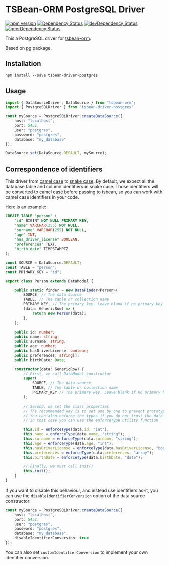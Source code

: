 # TSBean-ORM PostgreSQL Driver

[![npm version](https://badge.fury.io/js/tsbean-driver-postgres.svg)](https://badge.fury.io/js/tsbean-driver-postgres)
[![Dependency Status](https://david-dm.org/AgustinSRG/tsbean-driver-postgres.svg)](https://david-dm.org/AgustinSRG/tsbean-driver-postgres)
[![devDependency Status](https://david-dm.org/AgustinSRG/tsbean-driver-postgres/dev-status.svg)](https://david-dm.org/AgustinSRG/tsbean-driver-postgres?type=dev)
[![peerDependency Status](https://david-dm.org/AgustinSRG/tsbean-driver-postgres/peer-status.svg)](https://david-dm.org/AgustinSRG/tsbean-driver-postgres?type=peer)

This a PostgreSQL driver for [tsbean-orm](https://github.com/AgustinSRG/tsbean-orm).

Based on [pg](https://www.npmjs.com/package/pg) package.

## Installation

```
npm install --save tsbean-driver-postgres
```

## Usage

```ts
import { DataSourceDriver, DataSource } from "tsbean-orm";
import { PostgreSQLDriver } from "tsbean-driver-postgres"

const mySource = PostgreSQLDriver.createDataSource({
    host: "localhost",
    port: 5432,
    user: "postgres",
    password: "postgres",
    database: "my_database"
});

DataSource.set(DataSource.DEFAULT, mySource);
```

## Correspondence of identifiers

This driver from [camel case](https://en.wikipedia.org/wiki/Camel_case) to [snake case](https://en.wikipedia.org/wiki/Snake_case). By default, we expect all the database table and column identifiers in snake case. Those identifiers will be converted to camel case before passing to tsbean, so you can work with camel case identifiers in your code.

Here is an example:

```sql
CREATE TABLE "person" (
    "id" BIGINT NOT NULL PRIMARY KEY,
    "name" VARCHAR(255) NOT NULL,
    "surname" VARCHAR(255) NOT NULL,
    "age" INT,
    "has_driver_license" BOOLEAN,
    "preferences" TEXT,
    "birth_date" TIMESTAMPTZ
);
```

```ts
const SOURCE = DataSource.DEFAULT;
const TABLE = "person";
const PRIMARY_KEY = "id";

export class Person extends DataModel {

    public static finder = new DataFinder<Person>(
        SOURCE, // The data source
        TABLE, // The table or collection name
        PRIMARY_KEY, // The primary key. Leave blank if no primary key
        (data: GenericRow) => {
            return new Person(data);
        },
    );

    public id: number;
    public name: string;
    public surname: string;
    public age: number;
    public hasDriverLicense: boolean;
    public preferences: string[];
    public birthDate: Date;

    constructor(data: GenericRow) {
        // First, we call DataModel constructor 
        super(
            SOURCE, // The data source
            TABLE, // The table or collection name
            PRIMARY_KEY // The primary key. Leave blank if no primary key
        );

        // Second, we set the class properties
        // The recommended way is to set one by one to prevent prototype pollution
        // You can also enforce the types if you do not trust the data source
        // In that case you can use the enforceType utility function

        this.id = enforceType(data.id, "int");
        this.name = enforceType(data.name, "string");
        this.surname = enforceType(data.surname, "string");
        this.age = enforceType(data.age, "int");
        this.hasDriverLicense = enforceType(data.hasDriverLicense, "boolean");
        this.preferences = enforceType(data.preferences, "array");
        this.birthDate = enforceType(data.birthDate, "date");

        // Finally, we must call init()
        this.init();
    }
}
```

If you want to disable this behaviour, and instead use identifiers as-it, you can use the `disableIdentifierConversion` option of the data source constructor:

```ts
const mySource = PostgreSQLDriver.createDataSource({
    host: "localhost",
    port: 5432,
    user: "postgres",
    password: "postgres",
    database: "my_database",
    disableIdentifierConversion: true
});
```

You can also set `customIdentifierConversion` to implement your own identifier conversion.
